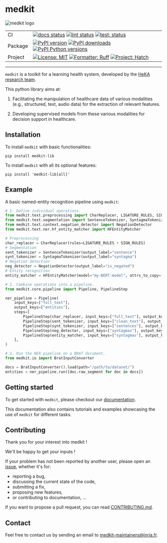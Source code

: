 # medkit

![medkit logo](https://github.com/medkit-lib/medkit/blob/main/docs/img/medkit_logo.png?raw=true)

|         |                                                                                                                                                                                                                                                                                                                                                                                                                                                                       |
|---------|-----------------------------------------------------------------------------------------------------------------------------------------------------------------------------------------------------------------------------------------------------------------------------------------------------------------------------------------------------------------------------------------------------------------------------------------------------------------------|
| CI      | [![docs status](https://readthedocs.org/projects/medkit/badge/?version=latest)](https://medkit.readthedocs.io/en/latest/) [![lint status](https://github.com/medkit-lib/medkit/actions/workflows/lint.yaml/badge.svg)](https://github.com/medkit-lib/medkit/actions/workflows/lint.yaml) [![test: status](https://github.com/medkit-lib/medkit/actions/workflows/test.yaml/badge.svg)](https://github.com/medkit-lib/medkit/actions/workflows/test.yaml)              |
| Package | [![PyPI version](https://img.shields.io/pypi/v/medkit-lib.svg?logo=pypi&label=PyPI&logoColor=gold)](https://pypi.org/project/medkit-lib/) [![PyPI downloads](https://img.shields.io/pypi/dm/medkit-lib.svg?color=blue&label=Downloads&logo=pypi&logoColor=gold)](https://pypi.org/project/medkit-lib/) [![PyPI Python versions](https://img.shields.io/pypi/pyversions/medkit-lib.svg?logo=python&label=Python&logoColor=gold)](https://pypi.org/project/medkit-lib/) |
| Project | [![License: MIT](https://img.shields.io/badge/License-MIT-green.svg)](https://spdx.org/licenses/MIT.html) [![Formatter: Ruff](https://img.shields.io/endpoint?url=https://raw.githubusercontent.com/astral-sh/ruff/main/assets/badge/v2.json)](https://github.com/astral-sh/ruff) [![Project: Hatch](https://img.shields.io/badge/%F0%9F%A5%9A-Hatch-4051b5.svg)](https://hatch.pypa.io)                                                                              |

----

`medkit` is a toolkit for a learning health system, developed by the [HeKA research team](https://team.inria.fr/heka).

This python library aims at:

1. Facilitating the manipulation of healthcare data of various modalities (e.g., structured, text, audio data)
for the extraction of relevant features.

2. Developing supervised models from these various modalities for decision support in healthcare.

## Installation

To install `medkit` with basic functionalities:

```console
pip install medkit-lib
```

To install `medkit` with all its optional features:

```console
pip install 'medkit-lib[all]'
```

## Example

A basic named-entity recognition pipeline using `medkit`:

```python
# 1. Define individual operations.
from medkit.text.preprocessing import CharReplacer, LIGATURE_RULES, SIGN_RULES
from medkit.text.segmentation import SentenceTokenizer, SyntagmaTokenizer
from medkit.text.context.negation_detector import NegationDetector
from medkit.text.ner.hf_entity_matcher import HFEntityMatcher

# Preprocessing
char_replacer = CharReplacer(rules=LIGATURE_RULES + SIGN_RULES)
# Segmentation
sent_tokenizer = SentenceTokenizer(output_label="sentence")
synt_tokenizer = SyntagmaTokenizer(output_label="syntagma")
# Negation detection
neg_detector = NegationDetector(output_label="is_negated")
# Entity recognition
entity_matcher = HFEntityMatcher(model="my-BERT-model", attrs_to_copy=["is_negated"])

# 2. Combine operations into a pipeline.
from medkit.core.pipeline import Pipeline, PipelineStep

ner_pipeline = Pipeline(
    input_keys=["full_text"],
    output_keys=["entities"],
    steps=[
        PipelineStep(char_replacer, input_keys=["full_text"], output_keys=["clean_text"]),
        PipelineStep(sent_tokenizer, input_keys=["clean_text"], output_keys=["sentences"]),
        PipelineStep(synt_tokenizer, input_keys=["sentences"], output_keys=["syntagmas"]),
        PipelineStep(neg_detector, input_keys=["syntagmas"], output_keys=[]),
        PipelineStep(entity_matcher, input_keys=["syntagmas"], output_keys=["entities"]),
    ],
)

# 3. Run the NER pipeline on a BRAT document.
from medkit.io import BratInputConverter

docs = BratInputConverter().load(path="/path/to/dataset/")
entities = ner_pipeline.run([doc.raw_segment for doc in docs])
```

## Getting started

To get started with `medkit`, please checkout our [documentation](https://medkit.readthedocs.io/).

This documentation also contains tutorials and examples showcasing the use of `medkit` for different tasks.

## Contributing

Thank you for your interest into medkit !

We'll be happy to get your inputs !

If your problem has not been reported by another user, please open an
[issue](https://github.com/medkit-lib/medkit/issues), whether it's for:

* reporting a bug, 
* discussing the current state of the code, 
* submitting a fix, 
* proposing new features, 
* or contributing to documentation, ...

If you want to propose a pull request, you can read [CONTRIBUTING.md](./CONTRIBUTING.md).

## Contact

Feel free to contact us by sending an email to [medkit-maintainers@inria.fr](mailto:medkit-maintainers@inria.fr).
